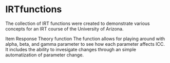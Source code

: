 # IRTfunctions
The collection of IRT functions were created to demonstrate various concepts for 
an IRT course of the University of Arizona.

Item Response Theory function
The function allows for playing around with alpha, beta, and gamma parameter 
to see how each parameter affects ICC. It includes the ability to invesigate 
changes through an simple automatization of parameter change. 

